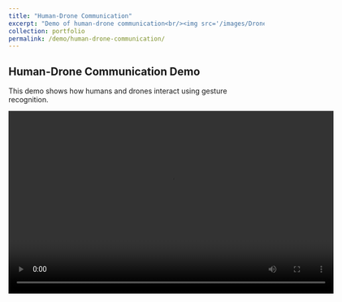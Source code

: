 ```yaml
---
title: "Human-Drone Communication"
excerpt: "Demo of human-drone communication<br/><img src='/images/Drones.webp'>"
collection: portfolio
permalink: /demo/human-drone-communication/
---
```


## Human-Drone Communication Demo

This demo shows how humans and drones interact using gesture recognition.

<video width="640" height="360" controls>
  <source src="/assets/DEMO-final.mp4" type="video/mp4">
  Your browser does not support the video tag.
</video>
